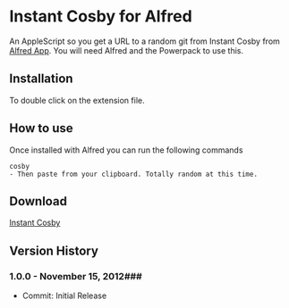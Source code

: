 Instant Cosby for Alfred
============

An AppleScript so you get a URL to a random git from Instant Cosby from [Alfred App](http://alfredapp.com/). You will need Alfred and the Powerpack to use this.

Installation
----------------

To double click on the extension file.

How to use
----------------

Once installed with Alfred you can run the following commands

    cosby
    - Then paste from your clipboard. Totally random at this time.


Download
----------------
[Instant Cosby](https://github.com/phpfunk/alfred-instant-cosby/downloads)
    

## Version History ##

### 1.0.0 - November 15, 2012###
 - Commit: Initial Release